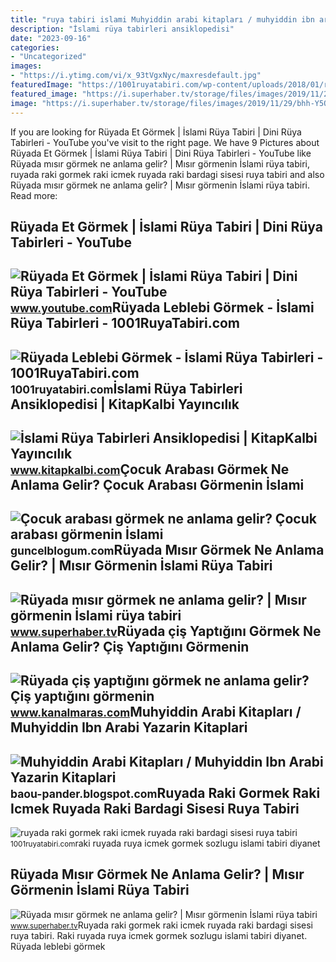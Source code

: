 ```yaml
---
title: "ruya tabiri islami Muhyiddin arabi kitapları / muhyiddin ibn arabi yazarin kitaplari"
description: "İslami rüya tabirleri ansiklopedisi"
date: "2023-09-16"
categories:
- "Uncategorized"
images:
- "https://i.ytimg.com/vi/x_93tVgxNyc/maxresdefault.jpg"
featuredImage: "https://1001ruyatabiri.com/wp-content/uploads/2018/01/ruyada-leblebi-gormek-leblebi-yemek-sari-leblebi-beyaz-leblebi-ruya-tabiri-768x466.jpg"
featured_image: "https://i.superhaber.tv/storage/files/images/2019/11/29/bhh-Y5O2_cover.jpg"
image: "https://i.superhaber.tv/storage/files/images/2019/11/29/bhh-Y5O2_cover.jpg"
---
```


If you are looking for Rüyada Et Görmek | İslami Rüya Tabiri | Dini Rüya Tabirleri - YouTube you've visit to the right page. We have 9 Pictures about Rüyada Et Görmek | İslami Rüya Tabiri | Dini Rüya Tabirleri - YouTube like Rüyada mısır görmek ne anlama gelir? | Mısır görmenin İslami rüya tabiri, ruyada raki gormek raki icmek ruyada raki bardagi sisesi ruya tabiri and also Rüyada mısır görmek ne anlama gelir? | Mısır görmenin İslami rüya tabiri. Read more:

Rüyada Et Görmek | İslami Rüya Tabiri | Dini Rüya Tabirleri - YouTube
---------------------------------------------------------------------

 ![Rüyada Et Görmek | İslami Rüya Tabiri | Dini Rüya Tabirleri - YouTube](https://i.ytimg.com/vi/x_93tVgxNyc/maxresdefault.jpg) <small>www.youtube.com</small>Rüyada Leblebi Görmek - İslami Rüya Tabirleri - 1001RuyaTabiri.com
------------------------------------------------------------------

 ![Rüyada Leblebi Görmek - İslami Rüya Tabirleri - 1001RuyaTabiri.com](https://1001ruyatabiri.com/wp-content/uploads/2018/01/ruyada-leblebi-gormek-leblebi-yemek-sari-leblebi-beyaz-leblebi-ruya-tabiri-768x466.jpg) <small>1001ruyatabiri.com</small>İslami Rüya Tabirleri Ansiklopedisi | KitapKalbi Yayıncılık
-----------------------------------------------------------

 ![İslami Rüya Tabirleri Ansiklopedisi | KitapKalbi Yayıncılık](https://www.kitapkalbi.com/images/61625/ruya-tabirleri-ansiklopedisi.jpg) <small>www.kitapkalbi.com</small>Çocuk Arabası Görmek Ne Anlama Gelir? Çocuk Arabası Görmenin İslami
-------------------------------------------------------------------

 ![Çocuk arabası görmek ne anlama gelir? Çocuk arabası görmenin İslami](https://guncelblogum.com/wp-content/uploads/2023/02/cocuk-arabasi-gormek-ne-anlama-gelir-cocuk-arabasi-gormenin-islami-ruya-tabiri.jpg) <small>guncelblogum.com</small>Rüyada Mısır Görmek Ne Anlama Gelir? | Mısır Görmenin İslami Rüya Tabiri
------------------------------------------------------------------------

 ![Rüyada mısır görmek ne anlama gelir? | Mısır görmenin İslami rüya tabiri](https://i.superhaber.tv/storage/files/images/2019/11/29/bhh-Y5O2_cover.jpg) <small>www.superhaber.tv</small>Rüyada çiş Yaptığını Görmek Ne Anlama Gelir? Çiş Yaptığını Görmenin
-------------------------------------------------------------------

 ![Rüyada çiş yaptığını görmek ne anlama gelir? Çiş yaptığını görmenin](https://kanalmarascom.teimg.com/crop/1280x720/kanalmaras-com/uploads/2022/01/ruyada-cis-yaptigini-gormek-ne-anlama-gelir-cis-yaptigini-gormenin-islami-ruya-tabiri.jpg) <small>www.kanalmaras.com</small>Muhyiddin Arabi Kitapları / Muhyiddin Ibn Arabi Yazarin Kitaplari
-----------------------------------------------------------------

 ![Muhyiddin Arabi Kitapları / Muhyiddin Ibn Arabi Yazarin Kitaplari](https://st1.myideasoft.com/shop/aa/11/myassets/products/420/islami-ruya-ruya-tabirleri-tabiri-ansiklopedisi-yorumlari-mustafa-varli-esma-yayinlari-muhyididin-ibn-arabi-huseyni-seyyid-nablusi-sirin-dini-kitap.jpg?revision=1541799466) <small>baou-pander.blogspot.com</small>Ruyada Raki Gormek Raki Icmek Ruyada Raki Bardagi Sisesi Ruya Tabiri
--------------------------------------------------------------------

 ![ruyada raki gormek raki icmek ruyada raki bardagi sisesi ruya tabiri](https://1001ruyatabiri.com/wp-content/uploads/2017/11/ruyada-raki-gormek-raki-icmek-ruyada-raki-bardagi-sisesi-ruya-tabiri-1001ruyatabiri-diyanet-islami-ruya-sozlugu.JPG-768x484.jpg) <small>1001ruyatabiri.com</small>raki ruyada ruya icmek gormek sozlugu islami tabiri diyanet

Rüyada Mısır Görmek Ne Anlama Gelir? | Mısır Görmenin İslami Rüya Tabiri
------------------------------------------------------------------------

 ![Rüyada mısır görmek ne anlama gelir? | Mısır görmenin İslami rüya tabiri](https://i.superhaber.tv/storage/files/images/2019/11/29/ssg-Rk5P.jpg) <small>www.superhaber.tv</small>Ruyada raki gormek raki icmek ruyada raki bardagi sisesi ruya tabiri. Raki ruyada ruya icmek gormek sozlugu islami tabiri diyanet. Rüyada leblebi görmek
